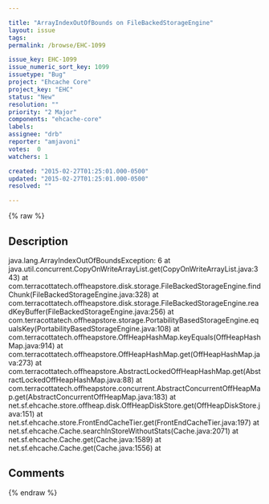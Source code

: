 ```yaml
---

title: "ArrayIndexOutOfBounds on FileBackedStorageEngine"
layout: issue
tags: 
permalink: /browse/EHC-1099

issue_key: EHC-1099
issue_numeric_sort_key: 1099
issuetype: "Bug"
project: "Ehcache Core"
project_key: "EHC"
status: "New"
resolution: ""
priority: "2 Major"
components: "ehcache-core"
labels: 
assignee: "drb"
reporter: "amjavoni"
votes:  0
watchers: 1

created: "2015-02-27T01:25:01.000-0500"
updated: "2015-02-27T01:25:01.000-0500"
resolved: ""

---
```




{% raw %}



## Description

<div markdown="1" class="description">

java.lang.ArrayIndexOutOfBoundsException: 6 at java.util.concurrent.CopyOnWriteArrayList.get(CopyOnWriteArrayList.java:343) at com.terracottatech.offheapstore.disk.storage.FileBackedStorageEngine.findChunk(FileBackedStorageEngine.java:328) at com.terracottatech.offheapstore.disk.storage.FileBackedStorageEngine.readKeyBuffer(FileBackedStorageEngine.java:256) at com.terracottatech.offheapstore.storage.PortabilityBasedStorageEngine.equalsKey(PortabilityBasedStorageEngine.java:108) at com.terracottatech.offheapstore.OffHeapHashMap.keyEquals(OffHeapHashMap.java:914) at com.terracottatech.offheapstore.OffHeapHashMap.get(OffHeapHashMap.java:273) at com.terracottatech.offheapstore.AbstractLockedOffHeapHashMap.get(AbstractLockedOffHeapHashMap.java:88) at com.terracottatech.offheapstore.concurrent.AbstractConcurrentOffHeapMap.get(AbstractConcurrentOffHeapMap.java:183) at net.sf.ehcache.store.offheap.disk.OffHeapDiskStore.get(OffHeapDiskStore.java:151) at net.sf.ehcache.store.FrontEndCacheTier.get(FrontEndCacheTier.java:197) at net.sf.ehcache.Cache.searchInStoreWithoutStats(Cache.java:2071) at net.sf.ehcache.Cache.get(Cache.java:1589) at net.sf.ehcache.Cache.get(Cache.java:1556) at 

</div>

## Comments



{% endraw %}
